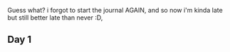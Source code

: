 Guess what? i forgot to start the journal AGAIN, and so now i'm kinda late but still better late than never :D, 

## Day 1 
